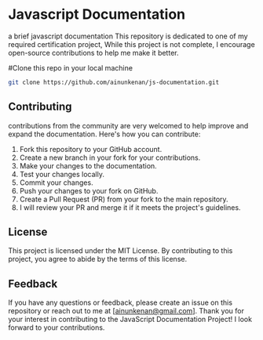 # Javascript Documentation
a brief javascript documentation
This repository is dedicated to one of my required certification project, While this project is not complete, I encourage open-source contributions to help me make it better.

#Clone this repo in your local machine
```bash
git clone https://github.com/ainunkenan/js-documentation.git
```

## Contributing
contributions from the community are very welcomed to help improve and expand the documentation. Here's how you can contribute:
1. Fork this repository to your GitHub account.
2. Create a new branch in your fork for your contributions.
3. Make your changes to the documentation.
4. Test your changes locally.
5. Commit your changes.
6. Push your changes to your fork on GitHub.
7. Create a Pull Request (PR) from your fork to the main repository.
8. I will review your PR and merge it if it meets the project's guidelines.

## License
This project is licensed under the MIT License. By contributing to this project, you agree to abide by the terms of this license.

## Feedback
If you have any questions or feedback, please create an issue on this repository or reach out to me at [ainunkenan@gmail.com].
Thank you for your interest in contributing to the JavaScript Documentation Project! I look forward to your contributions.
